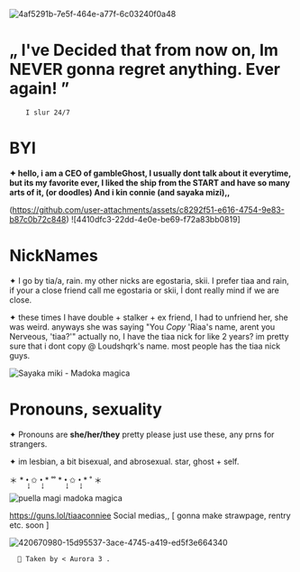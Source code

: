 
![4af5291b-7e5f-464e-a77f-6c03240f0a48](https://github.com/user-attachments/assets/51e0cbf2-23cf-4ddc-83ad-2f20e285c48c)
 

# „ I've Decided that from now on, Im NEVER gonna regret anything. Ever again! ” 

        I slur 24/7

# BYI 
  
**✦ hello, i am a CEO of gambleGhost, I usually dont talk about it everytime, but its my favorite ever, I liked the ship from the START and have so many arts of it, (or doodles) And i kin connie (and sayaka mizi),,**

(https://github.com/user-attachments/assets/c8292f51-e616-4754-9e83-b87c0b72c848)
![4410dfc3-22dd-4e0e-be69-f72a83bb0819]

# NickNames
✦ I go by tia/a, rain. my other nicks are egostaria, skii. I prefer tiaa and rain, if your a close friend call me egostaria or skii, İ dont really mind if we are close. 

✦ these times I have double + stalker + ex friend, I had to unfriend her, she was weird. anyways she was saying "You *Copy* 'Riaa's name, arent you Nerveous, 'tiaa?'" actually no, I have the tiaa nick for like 2 years? im pretty sure that i dont copy @ Loudshqrk's name. most people has the tiaa nick guys.  


![Sayaka miki - Madoka magica](https://github.com/user-attachments/assets/f0868ef0-b307-4320-a8ee-af0788870991)

# Pronouns, sexuality
✦ Pronouns are **she/her/they** pretty please just use these, any prns for strangers. 

✦ im lesbian, a bit bisexual, and abrosexual. star, ghost + self.


＊ * •̩̩͙ ✩ •̩̩͙ * ˚˚ * •̩̩͙ ✩ •̩̩͙ *  ˚     ＊


![puella magi madoka magica](https://github.com/user-attachments/assets/a2754ca7-a4d0-4b69-9e8b-652818b875df)

https://guns.lol/tiaaconniee
Social medias,, 
[ gonna make strawpage, rentry etc. soon ]



![420670980-15d95537-3ace-4745-a419-ed5f3e664340](https://github.com/user-attachments/assets/0cb85fba-f697-45d8-829f-96c51283f9d1)


      🌷 Taken by < Aurora 3 . 
  

     
